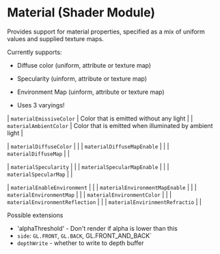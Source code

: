 # Material (Shader Module)

Provides support for material properties, specified as a mix of uniform values and supplied texture maps.

Currently supports:
* Diffuse color (uniform, attribute or texture map)
* Specularity (uinform, attribute or texture map)
* Environment Map (uinform, attribute or texture map)

* Uses 3 varyings!

| `materialEmissiveColor` | Color that is emitted without any light |
| `materialAmbientColor` | Color that is emitted when illuminated by ambient light |

| `materialDiffuseColor` | |
| `materialDiffuseMapEnable` | |
| `materialDiffuseMap` | |

| `materialSpecularity` | |
| `materialSpecularMapEnable` | |
| `materialSpecularMap` | |

| `materialEnableEnvironment` | |
| `materialEnvironmentMapEnable` | |
| `materialEnvironmentMap` | |
| `materialEnvironmentColor` | |
| `materialEnvironmentReflection` | |
| `materialEnvirinmentRefractio` | |


Possible extensions
* 'alphaThreshold' - Don't render if alpha is lower than this
* `side`: `GL.FRONT`, `GL.BACK`, GL.FRONT_AND_BACK`
* `depthWrite` - whether to write to depth buffer
